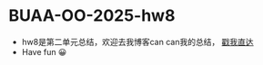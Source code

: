 # BUAA-OO-2025-hw8
* hw8是第二单元总结，欢迎去我博客can can我的总结， [戳我直达](https://pzhwuhu.github.io/2025/04/18/OO-Unit2/)
* Have fun 😀
